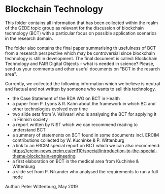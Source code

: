 # Blockchain Technology
This folder contains all information that has been collected within the realm of the GEDE topic group as relevant for the discussion of blockchain technology (BCT) with a particular focus on possible application scenarios in the research domain. 

The folder also contains the final paper summarising th usefulness of BCT from a research perspective which may be controversial since blockchain technology is still in development. The final document is called: Blockchain Technology and FAIR Digital Objects - what is needed in science?
Please, send us your comments and other useful documents on "BCT in the resarch area".

Currently, we collected the following information which we believe is neutral and factual and not written by someone who wants to sell this technology.
- the Case Statement of the RDA WG on BCT in Health
- a paper from P. Lyons & R. Kahn about the framework in which BC and other technologies evolved over time
- two slide sets from V. Valivaari who is analysing the BCT for applying it in Finnish society
- a report written by NIST which we can recommend reading to understand BCT
- a summary of statements on BCT found in some documents incl. ERCIM contributions collected by W. Kuchinke & P. Wittenburg
- a link to an ERCIM special report on BCT which we can also recommend: https://ercim-news.ercim.eu/en110/special/introduction-to-the-special-theme-blockchain-engineering
- a first elaboration on BCT in the medical area from Kuchinke & Wittenburg
- a slide set from P. Nikander who analysed the requirements to run a full node

Author:
Peter Wittenburg, May 2019

	
